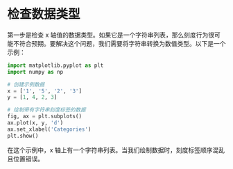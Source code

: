 # 检查数据类型

第一步是检查 x 轴值的数据类型。如果它是一个字符串列表，那么刻度行为很可能不符合预期。要解决这个问题，我们需要将字符串转换为数值类型。以下是一个示例：

```python
import matplotlib.pyplot as plt
import numpy as np

# 创建示例数据
x = ['1', '5', '2', '3']
y = [1, 4, 2, 3]

# 绘制带有字符串刻度标签的数据
fig, ax = plt.subplots()
ax.plot(x, y, 'd')
ax.set_xlabel('Categories')
plt.show()
```

在这个示例中，x 轴上有一个字符串列表。当我们绘制数据时，刻度标签顺序混乱且位置错误。
